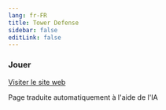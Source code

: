 ```yaml
---
lang: fr-FR
title: Tower Defense
sidebar: false
editLink: false
---
```


### Jouer

<sample src="https://v6p9d9t4.ssl.hwcdn.net/html/7746989/index.html" />

[Visiter le site web](https://willitaugment.itch.io/tumbleweed-defender)


Page traduite automatiquement à l'aide de l'IA